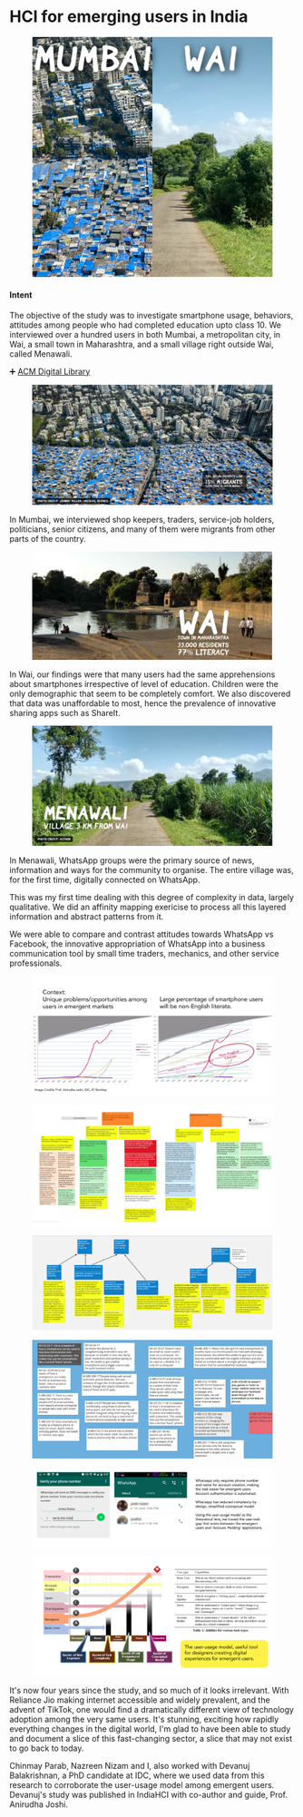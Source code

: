 # HCI for emerging users in India

<figure><img src="../../.gitbook/assets/ch_0 (1).jpg" alt=""><figcaption></figcaption></figure>

#### Intent

The objective of the study was to investigate smartphone usage, behaviors, attitudes among people who had completed education upto class 10. We interviewed over a hundred users in both Mumbai, a metropolitan city, in Wai, a small town in Maharashtra, and a small village right outside Wai, called Menawali.

➕ [ACM Digital Library](https://dl.acm.org/doi/10.1145/3014362.3014367)

<figure><img src="../../.gitbook/assets/ch_3.jpg" alt=""><figcaption></figcaption></figure>

In Mumbai, we interviewed shop keepers, traders, service-job holders, politicians, senior citizens, and many of them were migrants from other parts of the country.

<figure><img src="../../.gitbook/assets/ch_4.jpg" alt=""><figcaption></figcaption></figure>

In Wai, our findings were that many users had the same apprehensions about smartphones irrespective of level of education. Children were the only demographic that seem to be completely comfort. We also discovered that data was unaffordable to most, hence the prevalence of innovative sharing apps such as ShareIt.

<figure><img src="../../.gitbook/assets/ch_5.jpg" alt=""><figcaption></figcaption></figure>

In Menawali, WhatsApp groups were the primary source of news, information and ways for the community to organise. The entire village was, for the first time, digitally connected on WhatsApp.

This was my first time dealing with this degree of complexity in data, largely qualitative. We did an affinity mapping exericise to process all this layered information and abstract patterns from it.

We were able to compare and contrast attitudes towards WhatsApp vs Facebook, the innovative appropriation of WhatsApp into a business communication tool by small time traders, mechanics, and other service professionals.

<figure><img src="../../.gitbook/assets/ch_1 (1).jpg" alt=""><figcaption></figcaption></figure>

<figure><img src="../../.gitbook/assets/ch_6 (1).jpg" alt=""><figcaption></figcaption></figure>

<figure><img src="../../.gitbook/assets/ch_7.jpg" alt=""><figcaption></figcaption></figure>

<figure><img src="../../.gitbook/assets/ch_8.jpg" alt=""><figcaption></figcaption></figure>

<figure><img src="../../.gitbook/assets/ch_9.jpg" alt=""><figcaption></figcaption></figure>

<figure><img src="../../.gitbook/assets/ch_10.jpg" alt=""><figcaption></figcaption></figure>

It's now four years since the study, and so much of it looks irrelevant. With Reliance Jio making internet accessible and widely prevalent, and the advent of TikTok, one would find a dramatically different view of technology adoption among the very same users. It's stunning, exciting how rapidly everything changes in the digital world, I'm glad to have been able to study and document a slice of this fast-changing sector, a slice that may not exist to go back to today.

Chinmay Parab, Nazreen Nizam and I, also worked with Devanuj Balakrishnan, a PhD candidate at IDC, where we used data from this research to corroborate the user-usage model among emergent users. Devanuj's study was published in IndiaHCI with co-author and guide, Prof. Anirudha Joshi.



